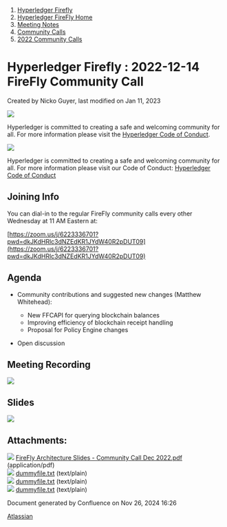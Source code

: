 1. [Hyperledger Firefly](index.html)
2. [Hyperledger FireFly Home](Hyperledger-FireFly-Home_20152345.html)
3. [Meeting Notes](Meeting-Notes_20156412.html)
4. [Community Calls](Community-Calls_20154671.html)
5. [2022 Community Calls](2022-Community-Calls_20156522.html)

# Hyperledger Firefly : 2022-12-14 FireFly Community Call

Created by Nicko Guyer, last modified on Jan 11, 2023

![](https://wiki.hyperledger.org/download/attachments/2392771/welcome.png?version=2&modificationDate=1572450107000&api=v2)

Hyperledger is committed to creating a safe and welcoming community for all. For more information please visit the [Hyperledger Code of Conduct](https://lf-hyperledger.atlassian.net/wiki/spaces/HYP/pages/19595281/Hyperledger+Code+of+Conduct).

![](https://wiki.hyperledger.org/download/attachments/29034696/Antitrustnotice.png?version=1&modificationDate=1581695654000&api=v2)

Hyperledger is committed to creating a safe and welcoming community for all. For more information please visit our Code of Conduct: [Hyperledger Code of Conduct](https://lf-hyperledger.atlassian.net/wiki/spaces/HYP/pages/19595281/Hyperledger+Code+of+Conduct)

## Joining Info

You can dial-in to the regular FireFly community calls every other Wednesday at 11 AM Eastern at:

[https://zoom.us/j/6223336701?pwd=dkJKdHRlc3dNZEdKR1JYdW40R2pDUT09](https://zoom.us/j/6223336701?pwd=dkJKdHRlc3dNZEdKR1JYdW40R2pDUT09)

## Agenda

- Community contributions and suggested new changes (Matthew Whitehead):
  
  - New FFCAPI for querying blockchain balances
  - Improving efficiency of blockchain receipt handling
  - Proposal for Policy Engine changes
- Open discussion

## Meeting Recording

![](plugins/servlet/confluence/placeholder/unknown-attachment)

## Slides

[![](attachments/thumbnails/20154993/20156660)](attachments/20154993/20156660.pdf)

## Attachments:

![](images/icons/bullet_blue.gif) [FireFly Architecture Slides - Community Call Dec 2022.pdf](attachments/20154993/20156660.pdf) (application/pdf)  
![](images/icons/bullet_blue.gif) [dummyfile.txt](attachments/20154993/20156659.txt) (text/plain)  
![](images/icons/bullet_blue.gif) [dummyfile.txt](attachments/20154993/20156652.txt) (text/plain)  
![](images/icons/bullet_blue.gif) [dummyfile.txt](attachments/20154993/20156653.txt) (text/plain)

Document generated by Confluence on Nov 26, 2024 16:26

[Atlassian](http://www.atlassian.com/)
